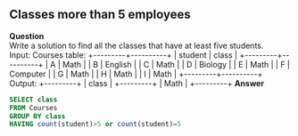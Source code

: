 ## Classes more than 5 employees 
**Question** <br>
Write a solution to find all the classes that have at least five students.<br>
Input: 
Courses table:
+---------+----------+
| student | class    |
+---------+----------+
| A       | Math     |
| B       | English  |
| C       | Math     |
| D       | Biology  |
| E       | Math     |
| F       | Computer |
| G       | Math     |
| H       | Math     |
| I       | Math     |
+---------+----------+
Output: 
+---------+
| class   |
+---------+
| Math    |
+---------+
**Answer**
```sql
SELECT class
FROM Courses
GROUP BY class
HAVING count(student)>5 or count(student)=5
```
